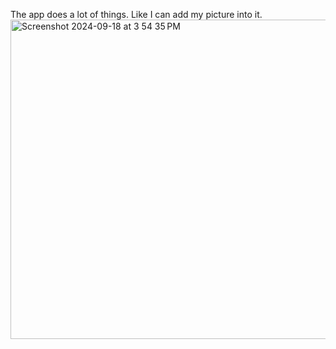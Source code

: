 The app does a lot of things. Like I can add my picture into it. 
<img width="511" alt="Screenshot 2024-09-18 at 3 54 35 PM" src="https://github.com/user-attachments/assets/f64193c9-ec35-4635-ace1-8138ad3989d2">

